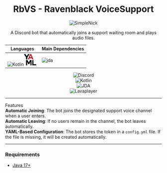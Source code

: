 <h1 align="center">RbVS - Ravenblack VoiceSupport</h1>

<p align="center">
  <img src="https://i.imgur.com/WkErW1a.png" alt="SimpleNick" width="400">
</p>
<div align="center">
A Discord bot that automatically joins a support waiting room and plays audio files.  

  | Languages                                                                                                                                                                                                                                                                                                                                                                                                                                        | Main Dependencies                                                                                                                                                                                                                                                                                                                                                                                                                                                                                                                                                                                          |
  |--------------------------------------------------------------------------------------------------------------------------------------------------------------------------------------------------------------------------------------------------------------------------------------------------------------------------------------------------------------------------------------------------------------------------------------------------|------------------------------------------------------------------------------------------------------------------------------------------------------------------------------------------------------------------------------------------------------------------------------------------------------------------------------------------------------------------------------------------------------------------------------------------------------------------------------------------------------------------------------------------------------------------------------------------------------------|
  | <img src="https://cdn.jsdelivr.net/gh/devicons/devicon@latest/icons/kotlin/kotlin-original.svg" title="Kotlin" alt="Kotlin" width="40" height="40"/><img src="https://github.com/devicons/devicon/blob/master/icons/yaml/yaml-original.svg" title="yaml" alt="yaml" width="40" height="40"/>&nbsp; | <img src="https://raw.githubusercontent.com/discord-jda/JDA/refs/heads/assets/assets/readme/logo.png" title="jda" alt="jda" width="40" height="40"/>&nbsp;                                                                                                                       |

![Discord](https://img.shields.io/badge/Discord-Bot-blue?style=for-the-badge)  
![Kotlin](https://img.shields.io/badge/Kotlin-1.8-blueviolet?style=for-the-badge)  
![JDA](https://img.shields.io/badge/JDA-5.0.0--alpha-orange?style=for-the-badge)  
![Lavaplayer](https://img.shields.io/badge/Lavaplayer-1.3.77-red?style=for-the-badge)  

</div>

---

Features  
**Automatic Joining**: The bot joins the designated support voice channel when a user enters.  
**Automatic Leaving**: If no users remain in the channel, the bot leaves automatically.  
**YAML-Based Configuration**: The bot stores the token in a `config.yml` file. If the file is missing, it will be created automatically.  

---
### Requirements  
- [Java 17+](https://adoptium.net/)  

